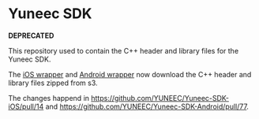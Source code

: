 # Yuneec SDK

**DEPRECATED**

This repository used to contain the C++ header and library files for the Yuneec SDK.

The [iOS wrapper](https://github.com/YUNEEC/Yuneec-SDK-iOS) and [Android wrapper](https://github.com/YUNEEC/Yuneec-SDK-Android) now download the C++ header and library files zipped from s3.

The changes happend in https://github.com/YUNEEC/Yuneec-SDK-iOS/pull/14 and https://github.com/YUNEEC/Yuneec-SDK-Android/pull/77.
